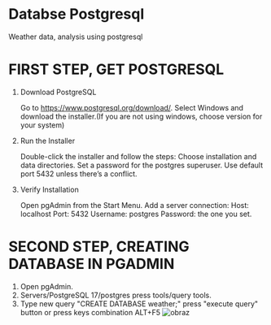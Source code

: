 # Databse Postgresql
Weather data, analysis using postgresql

# FIRST STEP, GET POSTGRESQL
1. Download PostgreSQL

    Go to https://www.postgresql.org/download/.
    Select Windows and download the installer.(If you are not using windows, choose version for your system)

2. Run the Installer

    Double-click the installer and follow the steps:
        Choose installation and data directories.
        Set a password for the postgres superuser.
        Use default port 5432 unless there’s a conflict.

3. Verify Installation

    Open pgAdmin from the Start Menu.
    Add a server connection:
        Host: localhost
        Port: 5432
        Username: postgres
        Password: the one you set.

# SECOND STEP, CREATING DATABASE IN PGADMIN

1. Open pgAdmin.
2. Servers/PostgreSQL 17/postgres press tools/query tools.
3. Type new query "CREATE DATABASE weather;" press "execute query" button or press keys combination ALT+F5
![obraz](https://github.com/user-attachments/assets/042be10b-be29-4307-b293-5e9f18acdd1c)

